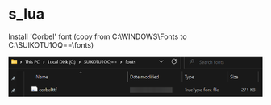 # s_lua

Install 'Corbel' font (copy from C:\WINDOWS\Fonts to C:\SUlKOTU1OQ==\fonts)

![](https://github.com/ayaka83/s_lua/blob/main/NXoWlkgyO0.png)
